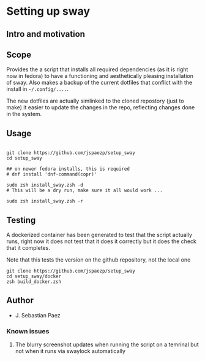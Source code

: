 
# Setting up sway

## Intro and motivation

## Scope

Provides the a script that installs all required dependencies (as it is right
now in fedora) to have a functioning and aesthetically pleasing installation
of sway. Also makes a backup of the current dotfiles that conflict with the
install in `~/.config/....`.

The new dotfiles are actually simlinked to the cloned repostory (just to make)
it easier to update the changes in the repo, reflecting changes done in the 
system.

## Usage

```

git clone https://github.com/jspaezp/setup_sway
cd setup_sway

## on newer fedora installs, this is required
# dnf install 'dnf-command(copr)'

sudo zsh install_sway.zsh -d
# This will be a dry run, make sure it all would work ...

sudo zsh install_sway.zsh -r
```

## Testing

A dockerized container  has been generated to test that the script actually 
runs, right now it does not test that it does it correctly but it does the
check that it completes.

Note that this tests the version on the github repository, not the local one

```
git clone https://github.com/jspaezp/setup_sway
cd setup_sway/docker
zsh build_docker.zsh
```

## Author

- J. Sebastian Paez

### Known issues

1. The blurry screenshot updates when running the script on a temrinal but
   not when it runs via swaylock automatically

